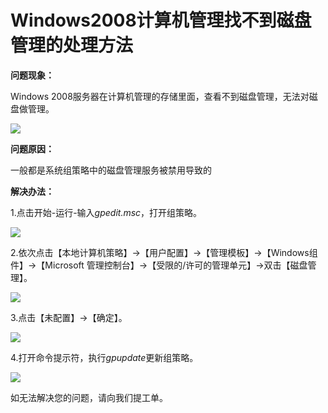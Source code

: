 # Windows2008计算机管理找不到磁盘管理的处理方法
**问题现象：**

Windows 2008服务器在计算机管理的存储里面，查看不到磁盘管理，无法对磁盘做管理。

![](../../../../../image/Elastic-Compute/Virtual-Machine/Windows/Windows2008%E8%AE%A1%E7%AE%97%E6%9C%BA%E7%AE%A1%E7%90%86%E6%89%BE%E4%B8%8D%E5%88%B0%E7%A3%81%E7%9B%98%E7%AE%A1%E7%90%86%E7%9A%84%E5%A4%84%E7%90%86%E6%96%B9%E6%B3%9501.png)

**问题原因：**

一般都是系统组策略中的磁盘管理服务被禁用导致的

**解决办法：**

1.点击开始-运行-输入*gpedit.msc*，打开组策略。

![](../../../../../image/Elastic-Compute/Virtual-Machine/Windows/Windows2008%E8%AE%A1%E7%AE%97%E6%9C%BA%E7%AE%A1%E7%90%86%E6%89%BE%E4%B8%8D%E5%88%B0%E7%A3%81%E7%9B%98%E7%AE%A1%E7%90%86%E7%9A%84%E5%A4%84%E7%90%86%E6%96%B9%E6%B3%9502.png)

2.依次点击【本地计算机策略】→【用户配置】→【管理模板】→【Windows组件】→【Microsoft 管理控制台】→【受限的/许可的管理单元】→双击【磁盘管理】。

![](../../../../../image/Elastic-Compute/Virtual-Machine/Windows/Windows2008%E8%AE%A1%E7%AE%97%E6%9C%BA%E7%AE%A1%E7%90%86%E6%89%BE%E4%B8%8D%E5%88%B0%E7%A3%81%E7%9B%98%E7%AE%A1%E7%90%86%E7%9A%84%E5%A4%84%E7%90%86%E6%96%B9%E6%B3%9503.png)

3.点击【未配置】→【确定】。

![](../../../../../image/Elastic-Compute/Virtual-Machine/Windows/Windows2008%E8%AE%A1%E7%AE%97%E6%9C%BA%E7%AE%A1%E7%90%86%E6%89%BE%E4%B8%8D%E5%88%B0%E7%A3%81%E7%9B%98%E7%AE%A1%E7%90%86%E7%9A%84%E5%A4%84%E7%90%86%E6%96%B9%E6%B3%9504.png)

4.打开命令提示符，执行*gpupdate*更新组策略。

![](../../../../../image/Elastic-Compute/Virtual-Machine/Windows/Windows2008%E8%AE%A1%E7%AE%97%E6%9C%BA%E7%AE%A1%E7%90%86%E6%89%BE%E4%B8%8D%E5%88%B0%E7%A3%81%E7%9B%98%E7%AE%A1%E7%90%86%E7%9A%84%E5%A4%84%E7%90%86%E6%96%B9%E6%B3%9505.png)

如无法解决您的问题，请向我们提工单。
